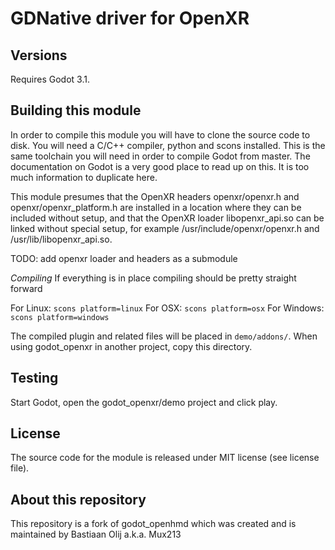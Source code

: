 # GDNative driver for OpenXR

Versions
--------

Requires Godot 3.1.

Building this module
--------------------
In order to compile this module you will have to clone the source code to disk. You will need a C/C++ compiler, python and scons installed. This is the same toolchain you will need in order to compile Godot from master. The documentation on Godot is a very good place to read up on this. It is too much information to duplicate here.

This module presumes that the OpenXR headers openxr/openxr.h and openxr/openxr_platform.h are installed in a location where they can be included without setup, and that the OpenXR loader libopenxr_api.so can be linked without special setup, for example /usr/include/openxr/openxr.h and /usr/lib/libopenxr_api.so.

TODO: add openxr loader and headers as a submodule

*Compiling*
If everything is in place compiling should be pretty straight forward

For Linux: ```scons platform=linux```
For OSX: ```scons platform=osx```
For Windows: ```scons platform=windows```

The compiled plugin and related files will be placed in `demo/addons/`. When using godot_openxr in another project, copy this directory.

Testing
-------
Start Godot, open the godot_openxr/demo project and click play.

License
-------
The source code for the module is released under MIT license (see license file).

About this repository
---------------------
This repository is a fork of godot_openhmd which was created and is maintained by Bastiaan Olij a.k.a. Mux213
